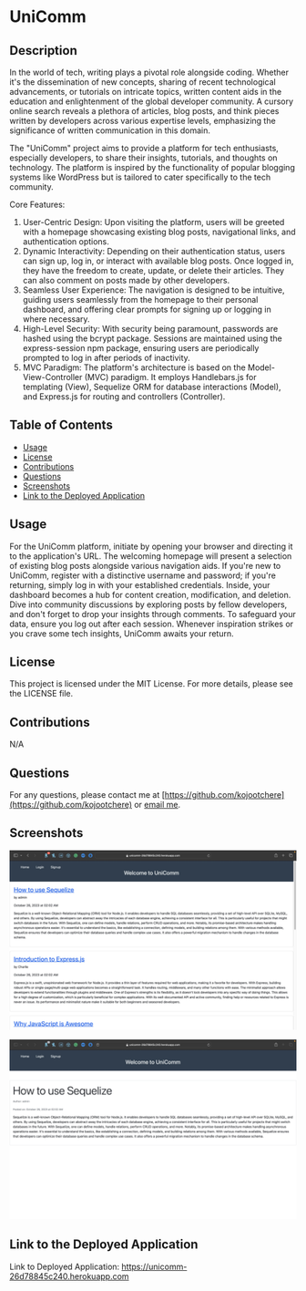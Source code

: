# UniComm

## Description

In the world of tech, writing plays a pivotal role alongside coding. Whether it's the dissemination of new concepts, sharing of recent technological advancements, or tutorials on intricate topics, written content aids in the education and enlightenment of the global developer community. A cursory online search reveals a plethora of articles, blog posts, and think pieces written by developers across various expertise levels, emphasizing the significance of written communication in this domain.

The "UniComm" project aims to provide a platform for tech enthusiasts, especially developers, to share their insights, tutorials, and thoughts on technology. The platform is inspired by the functionality of popular blogging systems like WordPress but is tailored to cater specifically to the tech community.

Core Features:

1. User-Centric Design: Upon visiting the platform, users will be greeted with a homepage showcasing existing blog posts, navigational links, and authentication options.
2. Dynamic Interactivity: Depending on their authentication status, users can sign up, log in, or interact with available blog posts. Once logged in, they have the freedom to create, update, or delete their articles. They can also comment on posts made by other developers.
3. Seamless User Experience: The navigation is designed to be intuitive, guiding users seamlessly from the homepage to their personal dashboard, and offering clear prompts for signing up or logging in where necessary.
4. High-Level Security: With security being paramount, passwords are hashed using the bcrypt package. Sessions are maintained using the express-session npm package, ensuring users are periodically prompted to log in after periods of inactivity.
5. MVC Paradigm: The platform's architecture is based on the Model-View-Controller (MVC) paradigm. It employs Handlebars.js for templating (View), Sequelize ORM for database interactions (Model), and Express.js for routing and controllers (Controller).

## Table of Contents
- [Usage](#usage)
- [License](#license)
- [Contributions](#contributions)
- [Questions](#questions)
- [Screenshots](#screenshots)
- [Link to the Deployed Application](#link-to-the-deployed-application)

## Usage

For the UniComm platform, initiate by opening your browser and directing it to the application's URL. The welcoming homepage will present a selection of existing blog posts alongside various navigation aids. If you're new to UniComm, register with a distinctive username and password; if you're returning, simply log in with your established credentials. Inside, your dashboard becomes a hub for content creation, modification, and deletion. Dive into community discussions by exploring posts by fellow developers, and don't forget to drop your insights through comments. To safeguard your data, ensure you log out after each session. Whenever inspiration strikes or you crave some tech insights, UniComm awaits your return.

## License

This project is licensed under the MIT License. For more details, please see the LICENSE file.

## Contributions

N/A

## Questions

For any questions, please contact me at [https://github.com/kojootchere](https://github.com/kojootchere) or [email me](mailto:kojootchere@gmail.com).

## Screenshots

![MementoScribe Landing Page](./assets/images/UniComm-Landing-Page.jpg.jpg)

![MementoScribe Details Page](./assets/images/UniComm-Details-Page.jpg)

## Link to the Deployed Application

Link to Deployed Application: https://unicomm-26d78845c240.herokuapp.com